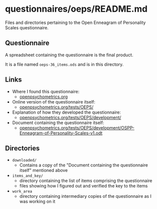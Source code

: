 
# questionnaires/oeps/README.md

Files and directories pertaining to the Open Enneagram of Personality Scales questionnaire.

## Questionnaire

A spreadsheet containing the questionnaire is the final product.

It is a file named `oeps-36_items.ods` and is in this directory.

## Links

- Where I found this questionnaire:
  - [openpsychometrics.org](https://openpsychometrics.org)
- Online version of the questionnaire itself:
  - [openpsychometrics.org/tests/OEPS/](https://openpsychometrics.org/tests/OEPS/)
- Explanation of how they developed the questionnaire:
  - [openpsychometrics.org/tests/OEPS/development/](https://openpsychometrics.org/tests/OEPS/development/)
- Document containing the questionnaire itself:
  - [openpsychometrics.org/tests/OEPS/development/OSPP-Enneagram-of-Personality-Scales-v1.odt](https://openpsychometrics.org/tests/OEPS/development/OSPP-Enneagram-of-Personality-Scales-v1.odt)

## Directories

- `downloaded/`
  - Contains a copy of the "Document containing the questionnaire itself" mentioned above
- `items_and_key/`
  - directory containing the list of items comprising the questionnaire
  - files showing how I figured out and verified the key to the items
- `work_area`
  - directory containing intermediary copies of the questionnaire as I was working on it


